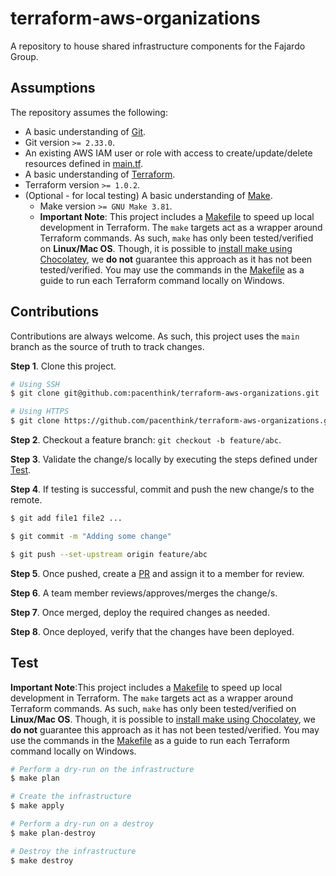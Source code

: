# terraform-aws-organizations

A repository to house shared infrastructure components for the Fajardo Group.

## Assumptions

The repository assumes the following:

- A basic understanding of [Git](https://git-scm.com/).
- Git version `>= 2.33.0`.
- An existing AWS IAM user or role with access to create/update/delete resources defined in [main.tf](https://github.com/pacenthink/terraform-aws-organizations/blob/main.tf).
- A basic understanding of [Terraform](https://www.terraform.io/).
- Terraform version `>= 1.0.2`.
- (Optional - for local testing) A basic understanding of [Make](https://www.gnu.org/software/make/manual/make.html#Introduction).
  - Make version `>= GNU Make 3.81`.
  - **Important Note**: This project includes a [Makefile](https://github.com/pacenthink/terraform-aws-organizations/blob/main/Makefile) to speed up local development in Terraform. The `make` targets act as a wrapper around Terraform commands. As such, `make` has only been tested/verified on **Linux/Mac OS**. Though, it is possible to [install make using Chocolatey](https://community.chocolatey.org/packages/make), we **do not** guarantee this approach as it has not been tested/verified. You may use the commands in the [Makefile](https://github.com/pacenthink/terraform-aws-organizations/blob/main/Makefile) as a guide to run each Terraform command locally on Windows.

## Contributions

Contributions are always welcome. As such, this project uses the `main` branch as the source of truth to track changes.

**Step 1**. Clone this project.
```sh
# Using SSH
$ git clone git@github.com:pacenthink/terraform-aws-organizations.git

# Using HTTPS
$ git clone https://github.com/pacenthink/terraform-aws-organizations.git
```

**Step 2**. Checkout a feature branch: `git checkout -b feature/abc`.

**Step 3**. Validate the change/s locally by executing the steps defined under [Test](#test).

**Step 4**. If testing is successful, commit and push the new change/s to the remote.

```sh
$ git add file1 file2 ...

$ git commit -m "Adding some change"

$ git push --set-upstream origin feature/abc
```

**Step 5**. Once pushed, create a [PR](https://docs.github.com/en/pull-requests/collaborating-with-pull-requests/proposing-changes-to-your-work-with-pull-requests/creating-a-pull-request) and assign it to a member for review.

**Step 6**. A team member reviews/approves/merges the change/s.

**Step 7**. Once merged, deploy the required changes as needed.

**Step 8**. Once deployed, verify that the changes have been deployed.

## Test

**Important Note**:This project includes a [Makefile](https://github.com/pacenthink/terraform-aws-organizations/blob/main/Makefile) to speed up local development in Terraform. The `make` targets act as a wrapper around Terraform commands. As such, `make` has only been tested/verified on **Linux/Mac OS**. Though, it is possible to [install make using Chocolatey](https://community.chocolatey.org/packages/make), we **do not** guarantee this approach as it has not been tested/verified. You may use the commands in the [Makefile](https://github.com/nurdsoft/pacenthink/terraform-aws-organizations/blob/main/Makefile) as a guide to run each Terraform command locally on Windows.

```sh
# Perform a dry-run on the infrastructure
$ make plan

# Create the infrastructure
$ make apply

# Perform a dry-run on a destroy
$ make plan-destroy

# Destroy the infrastructure
$ make destroy
```